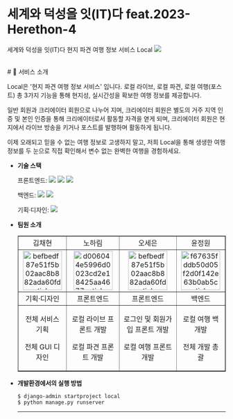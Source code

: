 # 세계와 덕성을 잇(IT)다 feat.2023-Herethon-4
세계와 덕성을 잇(IT)다 현지 파견 여행 정보 서비스 Local
<img src="https://github.com/Algo-rithmta/Local/assets/90364711/b136ccec-0417-460d-bd9d-1f418661c368">

<br/>
# 📌 서비스 소개

  Local은 '현지 파견 여행 정보 서비스' 입니다. 로컬 라이브, 로컬 파견, 로컬 여행(포스트) 총 3가지 기능을 통해 현지성, 실시간성을 확보한 여행 정보를 제공합니다.

  일반 회원과 크리에이터 회원으로 나누어 지며, 크리에이터 회원은 별도의 거주 지역 인증 및 본인 인증을 통해 크리에이터로서 활동할 자격을 엳게 되며, 크리에이터 회원은 현지에서 라이브 방송을 키거나 포스트를 발행하며 활동하게 됩니다.

  이제 오래되고 믿을 수 없는 여행 정보로 고생하지 말고, 저희 Local을 통해 생생한 여행 정보를 두 눈으로 직접 확인해서 변수 없는 완벽한 여행을 경험하세요.


- **기술 스택**

  <span>프론트엔드: </span> <img src="https://img.shields.io/badge/html-E34F26?style=for-the-badge&logo=html5&logoColor=white"> <img src="https://img.shields.io/badge/css-1572B6?style=for-the-badge&logo=css3&logoColor=white"> <img src="https://img.shields.io/badge/javascript-F7DF1E?style=for-the-badge&logo=javascript&logoColor=black">

  <span>백엔드: </span><img src="https://img.shields.io/badge/python-3776AB?style=for-the-badge&logo=python&logoColor=white"> <img src="https://img.shields.io/badge/django-092E20?style=for-the-badge&logo=Django&logoColor=white">

  <span>기획·디자인: </span> <img src="https://img.shields.io/badge/figma-F24E1E?style=for-the-badge&logo=figma&logoColor=white">

- **팀원 소개**
  <table border="" cellspacing="0" cellpadding="0" width="100%">
  <tr width="100%">
  <td  align="center">김채현</a></td>
  <td  align="center">노하림</a></td>
  <td align="center">오세은</a></td>
  <td  align="center">윤정원</a></td>
  </tr>
  <tr width="100%">
  <td  align="center"><a href="https://imgbb.com/"><img src="https://i.ibb.co/sWXnzcJ/befbedf87e51f5b02aac8b882ada60fd-sticker.png" alt="befbedf87e51f5b02aac8b882ada60fd-sticker" border="0" width="90px"></a></td>
  <td  align="center"><a href="https://imgbb.com/"><img src="https://i.ibb.co/2KDG82L/d006044e5996d0023cd2e18425aa4677-sticker.png" alt="d006044e5996d0023cd2e18425aa4677-sticker" border="0" width="90px"></a></td>
  <td  align="center"><a href="https://imgbb.com/"><img src="https://i.ibb.co/sWXnzcJ/befbedf87e51f5b02aac8b882ada60fd-sticker.png" alt="befbedf87e51f5b02aac8b882ada60fd-sticker" border="0" width="90px"></a></td>
  <td  align="center"><a href="https://imgbb.com/"><img src="https://i.ibb.co/MRr1QMW/f67635fddb50d05f2d0f142e63b0ab5c-sticker.png" alt="f67635fddb50d05f2d0f142e63b0ab5c-sticker" border="0" width="90px"></a></td>
  </tr>
  <tr width="100%">
  <td  align="center">기획·디자인</td>
  <td  align="center">프론트엔드</td>
  <td  align="center">프론트엔드</td>
  <td  align="center">백엔드</td>
     </tr>
      <tr width="100%">
          <td  align="center"><p>전체 서비스 기획</p><p>전체 GUI 디자인</p></td>
          <td  align="center"><p>로컬 라이브 프론트 개발</p><p>로컬 파견 프론트 개발</p></td>
          <td  align="center"><p>로그인 및 회원가입 프론트 개발</p><p>로컬 여행 프론트 개발</p></td>
          <td  align="center"><p>로컬 여행 백 개발</p><p>전체 개발 총괄</p></td>
     </tr>
  </table>


- **개발환경에서의 실행 방법**
  ```
  $ django-admin startproject local
  $ python manage.py runserver
  ```
  <hr/>
